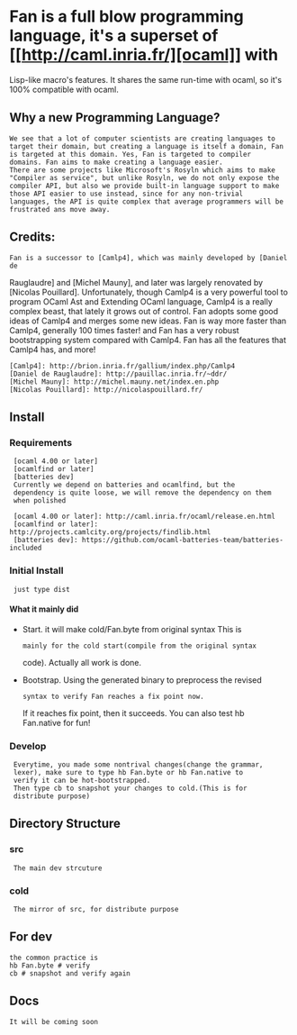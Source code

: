 Fan is a full blow programming language, it's a superset of [[http://caml.inria.fr/][ocaml]] with
=================================================================================================
  Lisp-like macro's features. It shares the same run-time with ocaml, so
  it's 100% compatible with ocaml.

## Why a new Programming Language?
    We see that a lot of computer scientists are creating languages to
    target their domain, but creating a language is itself a domain, Fan
    is targeted at this domain. Yes, Fan is targeted to compiler
    domains. Fan aims to make creating a language easier.
    There are some projects like Microsoft's Rosyln which aims to make
    "Compiler as service", but unlike Rosyln, we do not only expose the
    compiler API, but also we provide built-in language support to make
    those API easier to use instead, since for any non-trivial
    languages, the API is quite complex that average programmers will be
    frustrated ans move away.

## Credits:
    Fan is a successor to [Camlp4], which was mainly developed by [Daniel de
  Rauglaudre] and [Michel Mauny], and later was largely renovated by
    [Nicolas Pouillard].
    Unfortunately, though Camlp4 is a very powerful tool to program
    OCaml Ast and Extending OCaml language, Camlp4 is a really complex
    beast, that lately it grows out of control. Fan adopts some good
    ideas of Camlp4 and merges some new ideas.
    Fan is way more faster than Camlp4, generally 100 times faster!
    and Fan has a very robust bootstrapping system compared with Camlp4.
    Fan has all the features that Camlp4 has, and more!

    [Camlp4]: http://brion.inria.fr/gallium/index.php/Camlp4
    [Daniel de Rauglaudre]: http://pauillac.inria.fr/~ddr/
    [Michel Mauny]: http://michel.mauny.net/index.en.php
    [Nicolas Pouillard]: http://nicolaspouillard.fr/


## Install

### Requirements
     [ocaml 4.00 or later]
     [ocamlfind or later] 
     [batteries dev]
     Currently we depend on batteries and ocamlfind, but the
     dependency is quite loose, we will remove the dependency on them
     when polished

     [ocaml 4.00 or later]: http://caml.inria.fr/ocaml/release.en.html
     [ocamlfind or later]: http://projects.camlcity.org/projects/findlib.html
     [batteries dev]: https://github.com/ocaml-batteries-team/batteries-included


### Initial Install
     just type dist

#### What it mainly did

  * Start. it will make cold/Fan.byte from original syntax This is

        mainly for the cold start(compile from the original syntax
      code). Actually all work is done.

  * Bootstrap. Using the generated binary to preprocess the revised

        syntax to verify Fan reaches a fix point now.
      If it reaches fix point, then it succeeds. You can also test hb    
    Fan.native for fun!

### Develop
     Everytime, you made some nontrival changes(change the grammar,
     lexer), make sure to type hb Fan.byte or hb Fan.native to
     verify it can be hot-bootstrapped.
     Then type cb to snapshot your changes to cold.(This is for
     distribute purpose) 

## Directory Structure

### src
     The main dev strcuture

### cold
     The mirror of src, for distribute purpose 

## For dev
    the common practice is
    hb Fan.byte # verify
    cb # snapshot and verify again

## Docs
    It will be coming soon
